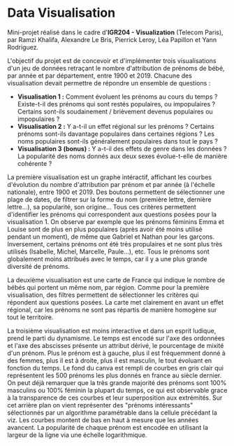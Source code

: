 # Data Visualisation
Mini-projet réalisé dans le cadre d'**IGR204 - Visualization** (Telecom Paris), par Ramzi Khalifa, Alexandre Le Bris, Pierrick Leroy, Léa Papillon et Yann Rodriguez.


L'objectif du projet est de concevoir et d'implémenter trois visualisations d'un jeu de données retraçant le nombre d'attribution de prénoms de bébé, par année et par département, entre 1900 et 2019.
Chacune des visualisation devait permettre de répondre un ensemble de questions : 
- **Visualisation 1 :** Comment évoluent les prénoms au cours du temps ? Existe-t-il des prénoms qui sont restés populaires, ou impopulaires ? Certains sont-ils soudainement / brièvement devenus populaires ou impopulaires ?
- **Visualisation 2 :** Y a-t-il un effet régional sur les prénoms ? Certains prénoms sont-ils davantage populaires dans certaines régions ? Les noms populaires sont-ils généralement populaires dans tout le pays ?
- **Visualisation 3 (bonus) :** Y a-t-il des effets de genre dans les données ? La popularité des noms donnés aux deux sexes évolue-t-elle de manière cohérente ?

La première visualisation est un graphe intéractif, affichant les courbes d'évolution du nombre d'attribution par prénom et par année (à l'échelle nationale), entre 1900 et 2019. Des boutons permettent de sélectionner une plage de dates, de filtrer sur la forme du nom (première lettre, dernière lettre...), sa popularité, son origine... Tous ces critères permettent d'identifier les prénoms qui correspondent aux questions posées pour la visualisation 1. On observe par exemple que les prénoms féminins Emma et Louise sont de plus en plus populaires (après avoir été moins utilisé pendant un moment), de même que Gabriel et Nathan pour les garçons. Inversement, certains prénoms ont été très propulaires et ne sont plus très utilisés (Isabelle, Michel, Marcelle, Paule...), etc. Tous le prénoms sont globalement moins attribués avec le temps, car il y a une plus grande diversité de prénoms.

La deuxième visualisation est une carte de France qui indique le nombre de bébés qui portent un même nom, par région. Comme pour la première visualisation, des filtres permettent de sélectionner les critères qui répondent aux questions posées. La carte met clairement en avant un effet régional, car les prénoms ne sont pas répartis de manière homogène sur tout le territoire.

La troisième visualisation est moins interactive et dans un esprit ludique, prend le parti du dynamisme. Le temps est encodé sur l'axe des ordonnées et l'axe des abscisses présente un attribut dérivé, le pourcentage de mixité d'un prénom. Plus le prénom est à gauche, plus il est fréquemment donné à des femmes, plus il est à droite, plus il est masculin, le tout évoluant en fonction du temps.
Le fond du canva est rempli de courbes en gris clair qui représentent les 500 prénoms les plus donnés en france au siècle dernier. On peut déjà remarquer que la très grande majorité des prénoms sont 100% masculins ou 100% féminin la plupart du temps, ce qui est observable grace à la transparence de ces courbes et leur superposition aux extrémités. Sur cet arrière plan on vient représenter des "prénoms intéressants" sélectionnés par un algorithme paramétrable dans la cellule précédant la viz. Les courbes montent de bas en haut à mesure que les années avancent. La popularité de chaque prénom est encodée en utilisant la largeur de la ligne via une échelle logarithmique.
